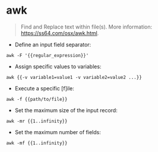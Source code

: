 # awk

> Find and Replace text within file(s).
> More information: <https://ss64.com/osx/awk.html>.

- Define an input field separator:

`awk -F '{{regular_expression}}'`

- Assign specific values to variables:

`awk {{-v variable1=value1 -v variable2=value2 ...}}`

- Execute a specific [f]ile:

`awk -f {{path/to/file}}`

- Set the maximum size of the input record:

`awk -mr {{1..infinity}}`

- Set the maximum number of fields:

`awk -mf {{1..infinity}}`
